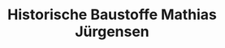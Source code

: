 ---
title: "Historische Baustoffe Mathias Jürgensen"
url: /steinbergkirche/historische-baustoffe-mathias-juergensen/
shop: Baustoffe
---